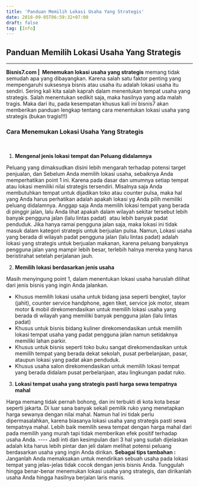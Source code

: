 ```yaml
---
title: 'Panduan Memilih Lokasi Usaha Yang Strategis'
date: 2018-09-05T06:59:32+07:00
draft: false
tag: [Info]
---
```

## Panduan Memilih Lokasi Usaha Yang Strategis
----

**Bisnis7.com |  Menemukan lokasi usaha yang strategis** memang tidak semudah apa yang dibayangkan. Karena salah satu faktor penting yang mempengaruhi suksesnya bisnis atau usaha itu adalah lokasi usaha itu sendiri. Sering kali kita salah kaprah dalam menentukan tempat usaha yang strategis. Salah menentukan sedikit saja, maka hasilnya yang ada malah tragis. Maka dari itu, pada kesempatan khusus kali ini bisnis7 akan memberikan panduan lengkap tentang cara menentukan lokasi usaha yang strategis (bukan tragis!!!)

### Cara Menemukan Lokasi Usaha Yang Strategis

 

1.  **Mengenal jenis lokasi tempat dan Peluang didalamnya**

Peluang yang dimaksudkan disini lebih mengarah terhadap potensi target penjualan, dan Sebelum Anda memilih lokasi usaha, sebaiknya Anda memperhatikan point 1 ini. Karena pada dasar dan umumnya setiap tempat atau lokasi memiliki nilai strategis tersendiri. Misalnya saja Anda membutuhkan tempat untuk dijadikan toko atau counter pulsa, maka hal yang Anda harus perhatikan adalah apakah lokasi yg Anda pilih memiliki peluang didalamnya. Anggap saja Anda memilih lokasi tempat yang berada di pinggir jalan, lalu Anda lihat apakah dalam wilayah sekitar tersebut lebih banyak pengguna jalan (lalu lintas padat)  atau lebih banyak padat penduduk. Jika hanya ramai pengguna jalan saja, maka lokasi ini tidak masuk dalam kategori strategis untuk berjualan pulsa. Namun, Lokasi usaha yang berada di wilayah padat pengguna jalan (lalu lintas padat) adalah lokasi yang strategis untuk berjualan makanan, karena peluang banyaknya pengguna jalan yang mampir lebih besar, terlebih halnya mereka yang harus beristirahat setelah perjalanan jauh.

2.  **Memilih lokasi berdasarkan jenis usaha**

Masih menyingung point 1, dalam menentukan lokasi usaha haruslah dilihat dari jenis bisnis yang ingin Anda jalankan.

*   Khusus memilih lokasi usaha untuk bidang jasa seperti bengkel, taylor (jahit), counter service handphone, agen tiket, service jok motor, steam motor & mobil direkomendasikan untuk memilih lokasi usaha yang berada di wilayah yang memiliki banyak pengguna jalan (lalu lintas padat)
*   Khusus untuk bisnis bidang kuliner direkomendasikan untuk memilih lokasi tempat usaha yang padat pengguna jalan namun setidaknya memiliki lahan parkir.
*   Khusus untuk bisnis seperti toko buku sangat direkomendasikan untuk memilih tempat yang berada dekat sekolah, pusat perbelanjaan, pasar, ataupun lokasi yang padat akan penduduk.
*   Khusus usaha salon direkomendasikan untuk memilih lokasi tempat yang berada didalam pusat perbelanjaan, atau lingkungan padat ruko.

3.  **Lokasi tempat usaha yang strategis pasti harga sewa tempatnya mahal**

Harga memang tidak pernah bohong, dan ini terbukti di kota kota besar seperti jakarta. Di luar sana banyak sekali pemilik ruko yang menetapkan harga sewanya dengan nilai mahal. Namun hal ini tidak perlu dipermasalahkan, karena biasanya lokasi usaha yang strategis pasti sewa tempatnya mahal. Lebih baik memilih sewa tempat dengan harga mahal dari pada memilih yang murah tapi tidak memberikan efek positif terhadap usaha Anda. ---- Jadi inti dan kesimpulan dari 3 hal yang sudah dijelaskan adalah kita harus lebih pintar dan jeli dalam melihat potensi peluang berdasarkan usaha yang ingin Anda dirikan. **Sebagai tips tambahan :** Janganlah Anda memaksakan untuk mendirikan sebuah usaha pada lokasi tempat yang jelas-jelas tidak cocok dengan jenis bisnis Anda. Tunggulah hingga benar-benar menemukan lokasi usaha yang strategis, dan dirikanlah usaha Anda hingga hasilnya berjalan laris manis.